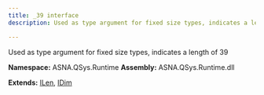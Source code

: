 ```yaml
---
title: _39 interface
description: Used as type argument for fixed size types, indicates a length of 39 

---
```


Used as type argument for fixed size types, indicates a length of 39 

**Namespace:** ASNA.QSys.Runtime
**Assembly:** ASNA.QSys.Runtime.dll

**Extends:** [ILen](/reference/runtime/qsys-runtime/i-len.html), [IDim](/reference/runtime/qsys-runtime/i-dim.html)
<br>
<br>
